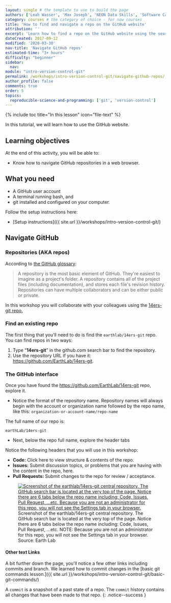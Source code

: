 ```yaml
---
layout: single # the template to use to build the page
authors: ['Leah Wasser', 'Max Joseph', 'NEON Data Skills', 'Software Carpentry'] # add one or more authors as a list
category: courses # the category of choice - for now courses
title: 'How to find and navigate a repo on the GitHub website'
attribution: ''
excerpt: 'Learn how to find a repo on the GitHub website using the search. Also get to know the GitHub repo interface. '
dateCreated: 2017-09-12
modified: '2020-03-30'
nav-title: 'Navigate GitHub repos'
estimated-time: "3+ hours"
difficulty: "beginner"
sidebar:
  nav:
module: "intro-version-control-git"
permalink: /workshops/intro-version-control-git/navigate-github-repos/
author_profile: false
comments: true
order: 5
topics:
  reproducible-science-and-programming: ['git', 'version-control']
---
```


{% include toc title="In this lesson" icon="file-text" %}

In this tutorial, we will learn how to use the GitHub website.

<div class='notice--success' markdown="1">

## <i class="fa fa-graduation-cap" aria-hidden="true"></i> Learning objectives
At the end of this activity, you will be able to:

* Know how to navigate GitHub repositories in a web browser.


## <i class="fa fa-check-square-o fa-2" aria-hidden="true"></i> What you need

* A GitHub user account
* A terminal running bash, and
* git installed and configured on your computer.

Follow the setup instructions here:
* [Setup instructions]({{ site.url }}/workshops/intro-version-control-git/)

</div>


## Navigate GitHub

### Repositories (AKA repos)

According to
<a href="https://help.github.com/articles/github-glossary/" target="_blank"> the GitHub glossary</a>:

> A repository is the most basic element of GitHub. They're easiest to imagine
as a project's folder. A repository contains all of the project files (including
documentation), and stores each file's revision history. Repositories can have
multiple collaborators and can be either public or private.

In this workshop you will collaborate with your colleagues using the
<a href="https://github.com/EarthLab/14ers-git" target="_blank">14ers-git repo.</a>

### Find an existing repo

The first thing that you'll need to do is find the `earthlab/14ers-git` repo.
You can find repos in two ways:

1. Type “**14ers-git**”  in the github.com search bar to find the repository.
2. Use the repository URL if you have it:
<a href="https://github.com/EarthLab/14ers-git" target="_blank"> https://github.com/EarthLab/14ers-git</a>.

### The GitHub interface

Once you have found the https://github.com/EarthLab/14ers-git repo,
explore it.

* Notice the format of the repository name. Repository names will always begin with the account or organization name followed by the repo name, like this: `organization-or-account-name/repo-name`

The full name of our repo is:

 `earthLab/14ers-git`

* Next, below the repo full name, explore the header tabs

Notice the following headers that you will use in this workshop:

* **Code:** Click here to view structure & contents of the repo.
* **Issues:** Submit discussion topics, or problems that you are having with
the content in the repo, here.
* **Pull Requests:** Submit changes to the repo for review /
acceptance.

 <figure>
	<a href="{{ site.url }}/images/earth-analytics/git-version-control/github-repo-interface.png">
	<img src="{{ site.url }}/images/earth-analytics/git-version-control/github-repo-interface.png" alt = "Screenshot of the earthlab/14ers-git central repository. The GitHub search bar is located at the very top of the page. Notice there are 6 tabs below the repo name including: Code, Issues, Pull Request, ...etc. Because you are not an administrator for this repo, you will not see the Settings tab in your browser."></a>
	<figcaption> Screenshot of the earthlab/14ers-git central repository.
	The GitHub search bar is located at the very top of the page. Notice there are 6
	tabs below the repo name including: Code, Issues, Pull Request, ...etc.
  NOTE: Because you are not an administrator for this
	repo, you will not see the Settings tab in your browser.
	Source: Earth Lab
	</figcaption>
</figure>



#### Other text Links

A bit further down the page, you'll notice a few other links including
commits and branch. We learned how to commit changes in the [basic git commands lesson.]({{ site.url }}/workshops/intro-version-control-git/basic-git-commands/)


<i class="fa fa-star"></i> A `commit` is a snapshot of a past state of a repo.
The `commit` history contains all changes that have been made to that repo.
{: .notice--success }

